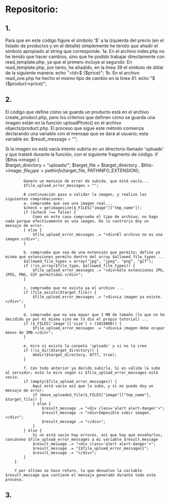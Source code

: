 # Repositorio:


## 1.
Para que en este código figure el símbolo '$' a la izquierda del precio (en el listado de productos y en el detalle) simplemente he tenido que añadir el símbolo apropiado al string que corresponde.
    1a. En el archivo index.php no he tenido que hacer cambios, sino que he podido trabajar directamente con read_template.php, ya que el primero incluye al segundo:
        En read_template.php, por tanto, he añadido, en la línea 39 el símbolo de dólar de la siguiente manera:
           echo "<td>$ {$price}</td>";
    1b. En el archivo read_one.php he hecho el mismo tipo de cambio en la línea 41:
            echo "<td>\$ {$product->price}</td>";
   

## 2.
El código que define cómo se guarda un producto está en el archivo create_product.php, pero los criterios que definen cómo se guarda una imagen están en la función uploadPhoto() en el archivo objects/product.php.
El proceso que sigue este método comienza declarando una variable con el mensaje que se dará al usuario; esta variable es:
$result_message = "";

Si la imagen no está vacía intento subirla en un directorio llamado 'uploads' y que trataré durante la función, con el siguiente fragmento de código.
        if ($this->image) {       
            $target_directory = "uploads/";
            $target_file = $target_directory . $this->image;
            $file_type = pathinfo($target_file, PATHINFO_EXTENSION);

            Genero un mensaje de error de subida, que está vacío...
            $file_upload_error_messages = "";

            A continuación paso a validar la imagen, y realizo las siguientes comprobaciones:
            a. compruebo que sea una imagen real...
            $check = getimagesize($_FILES["image"]["tmp_name"]);
            if ($check !== false) {
                Como en este caso compruebo el tipo de archivo, no hago nada porque efectivamente es una imagen. De lo contrario doy un mensaje de error.
            } else {
                $file_upload_error_messages .= "<div>El archivo no es una imagen.</div>";
            }

            b. compruebo que sea de una extensión que permito; defino yo misma qué extensiones permito dentro del array $allowed_file_types ...
            $allowed_file_types = array("jpg", "jpeg", "png", "gif");
            if (!in_array($file_type, $allowed_file_types)) {
                $file_upload_error_messages .= "<div>Sólo extensiones JPG, JPEG, PNG, GIF permitidas.</div>";
            }

            c. compruebo que no exista ya el archivo ...
            if (file_exists($target_file)) {
                $file_upload_error_messages .= "<div>La imagen ya existe.</div>";
            }

            d. compruebo que no sea mayor que 1 MB de tamaño (lo que no he decidido yo por mí misma sino me lo dio el propio tutorial) ...
            if ($_FILES['image']['size'] > (1024000)) {
                $file_upload_error_messages .= "<div>La imagen debe ocupar menos de 1MB.</div>";
            }

            e. miro si existe la carpeta 'uploads' y si no la creo
            if (!is_dir($target_directory)) {
                mkdir($target_directory, 0777, true);
            }

            f. Con todo anterior ya decido subirla. Si es válida la subo al servidor; esto lo miro según si $file_upload_error_messages está vacío.
            if (empty($file_upload_error_messages)) {
                Aquí está vacío así que la subo, y si no puedo doy un mensaje de error:
                if (move_uploaded_file($_FILES["image"]["tmp_name"], $target_file)) {
                } else {
                    $result_message .= "<div class='alert alert-danger'>";
                    $result_message .= "<div>Imposible subir imagen.</div>";
                    $result_message .= "</div>";
                }
            } else {
                Si no está vacío hay errores, así que hay que enseñarlos; concateno $file_upload_error_messages a mi variable $result_message
                $result_message .= "<div class='alert alert-danger'>";
                $result_message .= "{$file_upload_error_messages}";
                $result_message .= "</div>";
            }
        }

        Y por último se hace return, lo que devuelve la variable $result_message que contiene el mensaje generado durante todo este proceso.

## 3.